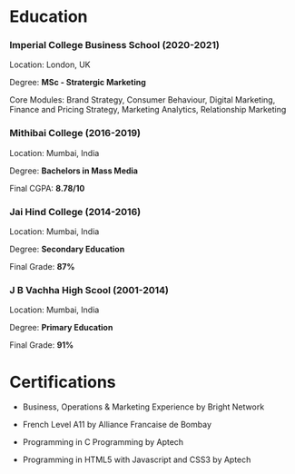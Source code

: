 # Education

### **Imperial College Business School** (2020-2021)

Location: London, UK

Degree: **MSc - Stratergic Marketing**

Core Modules: Brand Strategy, Consumer Behaviour, Digital Marketing, Finance and Pricing Strategy, Marketing Analytics, Relationship Marketing



### **Mithibai College** (2016-2019)

Location: Mumbai, India

Degree: **Bachelors in Mass Media**

Final CGPA: **8.78/10**




### **Jai Hind College** (2014-2016)

Location: Mumbai, India

Degree: **Secondary Education**

Final Grade: **87%**




### **J B Vachha High Scool** (2001-2014)

Location: Mumbai, India

Degree: **Primary Education**

Final Grade: **91%**




# Certifications



- Business, Operations & Marketing Experience by Bright Network

- French Level A11 by Alliance Francaise de Bombay

- Programming in C Programming by Aptech

- Programming in HTML5 with Javascript and CSS3 by Aptech
 
